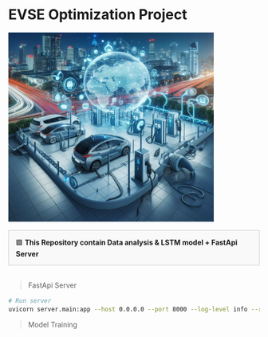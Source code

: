 # EVSE Optimization Project

<img src="./data_/img/KakaoTalk_20250712_171014979.jpg" width="412" height="380" ><br/>
<div style="border: 1px solid #ccc; padding: 1em; background: #f9f9f9;">
  🟩 <strong>This Repository contain Data analysis & LSTM model + FastApi Server</strong> 
</div><br/>

>FastApi Server
```  bash
# Run server
uvicorn server.main:app --host 0.0.0.0 --port 8000 --log-level info --reload
```
> Model Training
